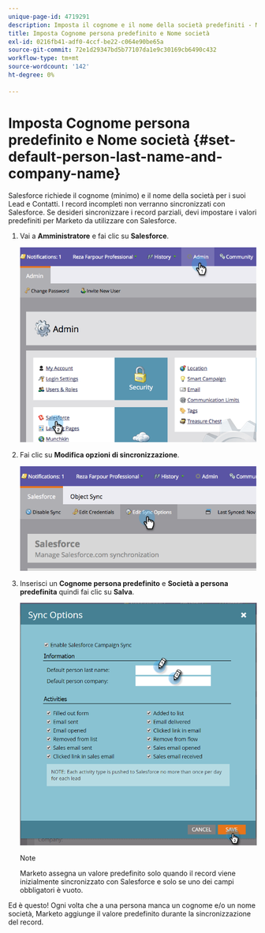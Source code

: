 ```yaml
---
unique-page-id: 4719291
description: Imposta il cognome e il nome della società predefiniti - Marketo Docs - Documentazione del prodotto
title: Imposta Cognome persona predefinito e Nome società
exl-id: 0216fb41-adf0-4ccf-be22-c064e90be65a
source-git-commit: 72e1d29347bd5b77107da1e9c30169cb6490c432
workflow-type: tm+mt
source-wordcount: '142'
ht-degree: 0%

---
```


# Imposta Cognome persona predefinito e Nome società {#set-default-person-last-name-and-company-name}

Salesforce richiede il cognome (minimo) e il nome della società per i suoi Lead e Contatti. I record incompleti non verranno sincronizzati con Salesforce. Se desideri sincronizzare i record parziali, devi impostare i valori predefiniti per Marketo da utilizzare con Salesforce.

1. Vai a **Amministratore** e fai clic su **Salesforce**.

   ![](assets/image2014-12-9-13-3a41-3a58.png)

1. Fai clic su **Modifica opzioni di sincronizzazione**.

   ![](assets/image2014-12-9-13-3a42-3a6.png)

1. Inserisci un **Cognome persona predefinito** e **Società a persona predefinita** quindi fai clic su **Salva**.

   ![](assets/sync-options-hands.png)

   >[!NOTE]
   >
   >Marketo assegna un valore predefinito solo quando il record viene inizialmente sincronizzato con Salesforce e solo se uno dei campi obbligatori è vuoto.

Ed è questo! Ogni volta che a una persona manca un cognome e/o un nome società, Marketo aggiunge il valore predefinito durante la sincronizzazione del record.
